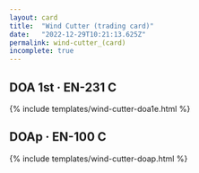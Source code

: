 ```yaml
---
layout: card
title:  "Wind Cutter (trading card)"
date:   "2022-12-29T10:21:13.625Z"
permalink: wind-cutter_(card)
incomplete: true
---
```


## DOA 1st &middot; EN-231 C

{% include templates/wind-cutter-doa1e.html %}


## DOAp &middot; EN-100 C

{% include templates/wind-cutter-doap.html %}
